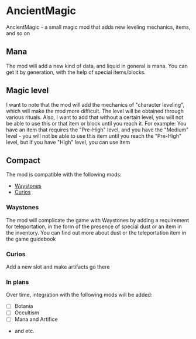 # AncientMagic

AncientMagic - a small magic mod that adds new leveling mechanics, items, and so on

## Mana

The mod will add a new kind of data, and liquid in general is mana. You can get it by generation, with the help of special items/blocks.

## Magic level

I want to note that the mod will add the mechanics of "character leveling", which will make the mod more difficult. The level will be obtained through various rituals. Also, I want to add that without a certain level, you will not be able to use this or that item or block until you reach it. For example: You have an item that requires the "Pre-High" level, and you have the "Medium" level - you will not be able to use this item until you reach the "Pre-High" level, but if you have "High" level, you can use item

## Compact
The mod is compatible with the following mods:
- [Waystones](https://github.com/ModdingForBlockheads/Waystones)
- [Curios](https://github.com/TheIllusiveC4/Curios)

### Waystones
The mod will complicate the game with Waystones by adding a requirement for teleportation, in the form of the presence of special dust or an item in the inventory. You can find out more about dust or the teleportation item in the game guidebook
### Curios
Add a new slot and make artifacts go there
### In plans
Over time, integration with the following mods will be added:
- [ ] Botania
- [ ] Occultism
- [ ] Mana and Artifice
- and etc.
